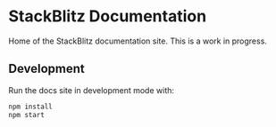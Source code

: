 # StackBlitz Documentation

Home of the StackBlitz documentation site. This is a work in progress.

## Development

Run the docs site in development mode with:

```sh
npm install
npm start
```

